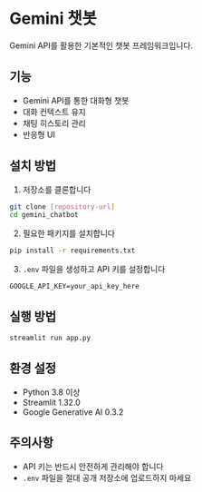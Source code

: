 # Gemini 챗봇

Gemini API를 활용한 기본적인 챗봇 프레임워크입니다.

## 기능

- Gemini API를 통한 대화형 챗봇
- 대화 컨텍스트 유지
- 채팅 히스토리 관리
- 반응형 UI

## 설치 방법

1. 저장소를 클론합니다

```bash
git clone [repository-url]
cd gemini_chatbot
```

2. 필요한 패키지를 설치합니다

```bash
pip install -r requirements.txt
```

3. `.env` 파일을 생성하고 API 키를 설정합니다

```
GOOGLE_API_KEY=your_api_key_here
```

## 실행 방법

```bash
streamlit run app.py
```

## 환경 설정

- Python 3.8 이상
- Streamlit 1.32.0
- Google Generative AI 0.3.2

## 주의사항

- API 키는 반드시 안전하게 관리해야 합니다
- `.env` 파일을 절대 공개 저장소에 업로드하지 마세요
